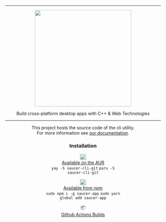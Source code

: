 <hr>

<div align="center"> 
    <img src="https://raw.githubusercontent.com/saucer/saucer/dev/assets/logo.png" height=312/>
</div>

<p align="center"> 
    Build cross-platform desktop apps with C++ & Web Technologies 
</p>

---

<div align="center"> 
    
This project hosts the source code of the cli utility.  
For more information see [our documentation](https://saucer.github.io/getting-started/embedding/).

### Installation

<img src="https://www.vectorlogo.zone/logos/archlinux/archlinux-icon.svg" height=20/><br/>
[Available on the AUR](https://aur.archlinux.org/packages/saucer-cli-git) <br/>
<code>yay -S saucer-cli-git</code>
<code>paru -S saucer-cli-git</code>

<img src="https://www.vectorlogo.zone/logos/npmjs/npmjs-ar21.svg" height=20/><br/>
[Available from npm](https://www.npmjs.com/package/saucer-app) <br/>
<code>sudo npm i -g saucer-app</code>
<code>sudo yarn global add saucer-app</code>

📦  
[Github Actions Builds](https://github.com/saucer/saucer-cli/actions)

</div> 
